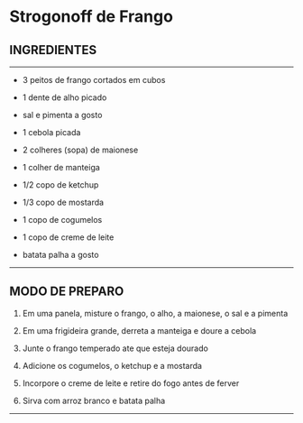 # Strogonoff de Frango

## INGREDIENTES

---

* 3 peitos de frango cortados em cubos

* 1 dente de alho picado

* sal e pimenta a gosto

* 1 cebola picada

* 2 colheres (sopa) de maionese

* 1 colher de manteiga

* 1/2 copo de ketchup

* 1/3 copo de mostarda

* 1 copo de cogumelos

* 1 copo de creme de leite

* batata palha a gosto

---

## MODO DE PREPARO

1. Em uma panela, misture o frango, o alho, a maionese, o sal e a pimenta

2. Em uma frigideira grande, derreta a manteiga e doure a cebola

3. Junte o frango temperado ate que esteja dourado

4. Adicione os cogumelos, o ketchup e a mostarda

5. Incorpore o creme de leite e retire do fogo antes de ferver

6. Sirva com arroz branco e batata palha

---